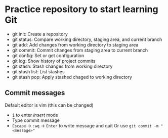 # Practice repository to start learning Git

- git init: Create a repository
- git status: Compare working directory, staging area, and current branch
- git add: Add changes from working directory to staging area
- git commit: Commit changes from staging area to current branch
- git config: Set or get configuration
- git log: Show history of project commits
- git stash: Stash changes from working directory
- git stash list: List stashes
- git stash pop: Apply stashed chaged to working directory 
## Commit messages

Default editor is vim (this can be changed)
- `i` to enter *insert* mode
- Type commit message
- `Escape` -> `:wq` -> `Enter` to write message and quit Or use `git commit -m "<message>"`
